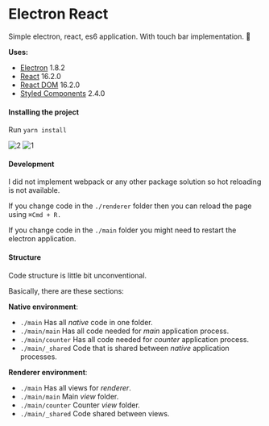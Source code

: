 # Electron React

Simple electron, react, es6 application. With touch bar implementation. 🎉

__Uses:__

* [Electron](https://github.com/electron/electron) 1.8.2
* [React](https://github.com/facebook/react) 16.2.0
* [React DOM](https://github.com/facebook/react/tree/master/packages/react-dom) 16.2.0
* [Styled Components](https://github.com/styled-components/styled-components) 2.4.0

#### Installing the project

Run
 ```yarn install```

![2](https://github.com/developer239/electron-react/blob/master/previewTouchbar.png?raw=true)
![1](https://github.com/developer239/electron-react/blob/master/preview.gif?raw=true)
 
#### Development
 
 I did not implement webpack or any other package solution so hot reloading is not available.
 
 If you change code in the `./renderer` folder then you can reload the page using `⌘Cmd + R.`
 
 If you change code in the `./main` folder you might need to restart the electron application.
 
#### Structure

Code structure is little bit unconventional.

Basically, there are these sections:

__Native environment__:

- `./main` Has all _native_ code in one folder.
- `./main/main` Has all code needed for _main_ application process.
- `./main/counter` Has all code needed for _counter_ application process.
- `./main/_shared` Code that is shared between _native_ application processes.

__Renderer environment__:

- `./main` Has all views for _renderer_.
- `./main/main` Main _view_ folder.
- `./main/counter` Counter _view_ folder.
- `./main/_shared` Code shared between views.
